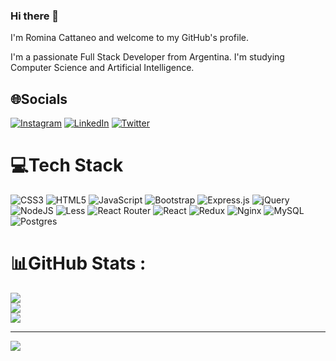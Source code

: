 ### Hi there 👋

I'm Romina Cattaneo and welcome to my GitHub's profile.

I'm a passionate Full Stack Developer from Argentina. I'm studying Computer Science and Artificial Intelligence.


## 🌐Socials
[![Instagram](https://img.shields.io/badge/Instagram-%23E4405F.svg?logo=Instagram&logoColor=white)](https://instagram.com/romica44) [![LinkedIn](https://img.shields.io/badge/LinkedIn-%230077B5.svg?logo=linkedin&logoColor=white)](https://linkedin.com/in/romina-paola-cattaneo-9757b345) [![Twitter](https://img.shields.io/badge/Twitter-%231DA1F2.svg?logo=Twitter&logoColor=white)](https://twitter.com/romica44) 

# 💻Tech Stack
![CSS3](https://img.shields.io/badge/css3-%231572B6.svg?style=for-the-badge&logo=css3&logoColor=white) ![HTML5](https://img.shields.io/badge/html5-%23E34F26.svg?style=for-the-badge&logo=html5&logoColor=white) ![JavaScript](https://img.shields.io/badge/javascript-%23323330.svg?style=for-the-badge&logo=javascript&logoColor=%23F7DF1E) ![Bootstrap](https://img.shields.io/badge/bootstrap-%23563D7C.svg?style=for-the-badge&logo=bootstrap&logoColor=white) ![Express.js](https://img.shields.io/badge/express.js-%23404d59.svg?style=for-the-badge&logo=express&logoColor=%2361DAFB) ![jQuery](https://img.shields.io/badge/jquery-%230769AD.svg?style=for-the-badge&logo=jquery&logoColor=white) ![NodeJS](https://img.shields.io/badge/node.js-6DA55F?style=for-the-badge&logo=node.js&logoColor=white) ![Less](https://img.shields.io/badge/less-2B4C80?style=for-the-badge&logo=less&logoColor=white) ![React Router](https://img.shields.io/badge/React_Router-CA4245?style=for-the-badge&logo=react-router&logoColor=white) ![React](https://img.shields.io/badge/react-%2320232a.svg?style=for-the-badge&logo=react&logoColor=%2361DAFB) ![Redux](https://img.shields.io/badge/redux-%23593d88.svg?style=for-the-badge&logo=redux&logoColor=white) ![Nginx](https://img.shields.io/badge/nginx-%23009639.svg?style=for-the-badge&logo=nginx&logoColor=white) ![MySQL](https://img.shields.io/badge/mysql-%2300f.svg?style=for-the-badge&logo=mysql&logoColor=white) ![Postgres](https://img.shields.io/badge/postgres-%23316192.svg?style=for-the-badge&logo=postgresql&logoColor=white) 

# 📊GitHub Stats :
![](https://github-readme-stats.vercel.app/api?username=romica44&theme=radical&hide_border=false&include_all_commits=false&count_private=false)<br/>
![](https://github-readme-streak-stats.herokuapp.com/?user=romica44&theme=radical&hide_border=false)<br/>
![](https://github-readme-stats.vercel.app/api/top-langs/?username=romica44&theme=radical&hide_border=false&include_all_commits=false&count_private=false&layout=compact)

---
[![](https://visitcount.itsvg.in/api?id=romica44&icon=0&color=0)](https://visitcount.itsvg.in)

